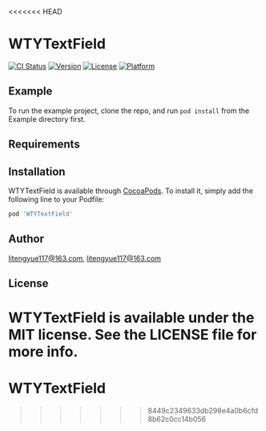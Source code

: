 <<<<<<< HEAD
# WTYTextField

[![CI Status](https://img.shields.io/travis/litengyue117@163.com/WTYTextField.svg?style=flat)](https://travis-ci.org/litengyue117@163.com/WTYTextField)
[![Version](https://img.shields.io/cocoapods/v/WTYTextField.svg?style=flat)](https://cocoapods.org/pods/WTYTextField)
[![License](https://img.shields.io/cocoapods/l/WTYTextField.svg?style=flat)](https://cocoapods.org/pods/WTYTextField)
[![Platform](https://img.shields.io/cocoapods/p/WTYTextField.svg?style=flat)](https://cocoapods.org/pods/WTYTextField)

## Example

To run the example project, clone the repo, and run `pod install` from the Example directory first.

## Requirements

## Installation

WTYTextField is available through [CocoaPods](https://cocoapods.org). To install
it, simply add the following line to your Podfile:

```ruby
pod 'WTYTextField'
```

## Author

litengyue117@163.com, litengyue117@163.com

## License

WTYTextField is available under the MIT license. See the LICENSE file for more info.
=======
# WTYTextField
>>>>>>> 8449c2349633db298e4a0b6cfd8b62c0cc14b056
